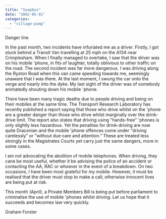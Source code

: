 ```yaml
---
title: "Soapbox"
date: "2002-05-01"
categories: 
  - "village-pump"
---
```


Danger line

In the past month, two incidents have infuriated me as a driver. Firstly, I got stuck behind a Transit Van travelling at 25 mph on the A134 near Crimplesham. When I finally managed to overtake, I saw that the driver was on his mobile 'phone, in fits of laughter, totally oblivious to other traffic on the road. The second incident was far more dangerous. I was driving along the Ryston Road when this van came speeding towards me, seemingly unaware that I was there. At the last moment, I swung the car onto the verge and nearly into the dyke. My last sight of the driver was of somebody animatedly shouting down his mobile 'phone.

There have been many tragic deaths due to people driving and being on their mobiles at the same time. The Transport Research Laboratory has recently published a report saying that those who drive whilst on the 'phone are a greater danger than those who drive whilst marginally over the drink-drive limit. The report also states that driving using "hands-free" 'phones is only slightly less hazardous. Yet the penalties for drink-driving are now quite Draconian and the mobile 'phone offences come under "driving carelessly" or "without due care and attention." These are treated less strongly in the Magistrates Courts yet carry just the same dangers, more in some cases.

I am not advocating the abolition of mobile telephones. When driving, they cane be most useful, whether it be advising the police of an accident or contacting the AA, RAC or whoever in the event of a breakdown. On two occasions, I have been most grateful for my mobile. However, it must be realised that the driver must stop to make a call; otherwise innocent lives are being put at risk.

This month (April), a Private Members Bill is being put before parliament to criminalise the use of mobile 'phones whilst driving. Let us hope that it succeeds and becomes law very quickly.

Graham Forster
